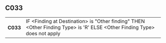 ## C033
<table>
 <tr>
  <th>
   C033
  </th>
  <td>
   IF &lt;Finding at Destination&gt; is "Other finding"  THEN &lt;Other Finding Type&gt; is 'R'  ELSE &lt;Other Finding Type&gt; does not apply
  </td>
 </tr>
</table>
